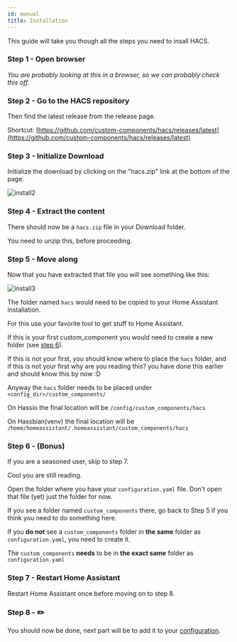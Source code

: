 ```yaml
---
id: manual
title: Installation
---
```


This guide will take you though all the steps you need to insall HACS.

### Step 1 - Open browser

_You are probably looking at this in a browser, so we can probably check this off._

### Step 2 - Go to the HACS repository

Then find the latest release from the release page.

Shortcut: [https://github.com/custom-components/hacs/releases/latest](https://github.com/custom-components/hacs/releases/latest)

### Step 3 - Initialize Download

Initialize the download by clicking on the "hacs.zip" link at the bottom of the page.

![install2](/img/install2.png)

### Step 4 - Extract the content

There should now be a `hacs.zip` file in your Download folder.

You need to unzip this, before proceeding.

### Step 5 - Move along

Now that you have extracted that file you will see something like this:

![install3](/img/install3.png)


The folder named `hacs` would need to be copied to your Home Assistant installation.

For this use your favorite tool to get stuff to Home Assistant.

If this is your first custom_component you would need to create a new folder (see [step 6](#step-6---bonus)).

If this is not your first, you should know where to place the `hacs` folder, and if this is not your first why are you reading this? you have done this earlier and should know this by now :D

Anyway the `hacs` folder needs to be placed under `<config_dir>/custom_components/`

On Hassio the final location will be `/config/custom_components/hacs`

On Hassbian(venv) the final location will be `/home/homeassistant/.homeassistant/custom_components/hacs`

### Step 6 - (Bonus)

If you are a seasoned user, skip to step 7.

Cool you are still reading.

Open the folder where you have your `configuration.yaml` file.
Don't open that file (yet) just the folder for now.

If you see a folder named `custom_components` there, go back to Step 5 if you think you need to do something here.

If you **do not** see a `custom_components` folder in **the same** folder as `configuration.yaml`, you need to create it.

The `custom_components` **needs** to be in **the exact same** folder as `configuration.yaml`

### Step 7 - Restart Home Assistant

Restart Home Assistant once before moving on to step 8.

### Step 8 - ✏️

You should now be done, next part will be to add it to your [configuration](configuration/start.md).
